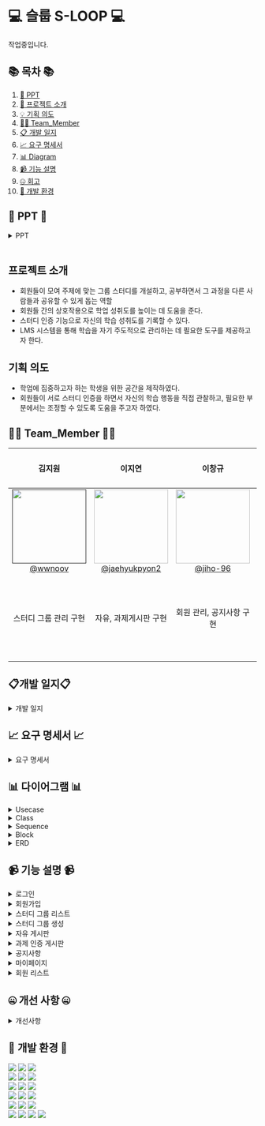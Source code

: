 #  💻 슬룹 S-LOOP 💻
작업중입니다.

## 📚 목차 📚

01. [📂 PPT](#-PPT-)
02. [📖 프로젝트 소개](#-프로젝트-소개)
03. [💡 기획 의도](#기획-의도)
04. [🙋‍♀️ Team_Member](#%EF%B8%8F-team_member-%EF%B8%8F)
05. [📋 개발 일지](#개발-일지)
06. [📈  요구 명세서](#-요구-명세서-)
07. [📊 Diagram](#-다이어그램-)
08. [📹 기능 설명](#-기능-설명-)
09. [🤐 회고](#-회고-)
10. [🔨 개발 환경](#-개발-환경-)


## 📂 PPT 📂

<details><summary>PPT</summary>     
           
</details>            
      
## 프로젝트 소개

- 회원들이 모여 주제에 맞는 그룹 스터디를 개설하고, 공부하면서 그 과정을 다른 사람들과 공유할 수 있게 돕는 역할
- 회원들 간의 상호작용으로 학업 성취도를 높이는 데 도움을 준다.
- 스터디 인증 기능으로 자신의 학습 성취도를 기록할 수 있다.
- LMS 시스템을 통해 학습을 자기 주도적으로 관리하는 데 필요한 도구를 제공하고자 한다.
  
## 기획 의도

- 학업에 집중하고자 하는 학생을 위한 공간을 제작하였다.
- 회원들이 서로 스터디 인증을 하면서 자신의 학습 행동을 직접 관찰하고, 필요한 부분에서는 조정할 수 있도록 도움을 주고자 하였다.

## 🙋‍♀️ Team_Member 🙋‍♀️

<div align="center">

| **김지원** | **이지연** | **이창규** | **차소영** | **최지혜** |
| :------: |  :------: | :------: | :------: | :------: |
| [<img src="https://avatars.githubusercontent.com/u/145524959?v=4" height=150 width=150> <br/> @wwnoov]() | [<img src="https://avatars.githubusercontent.com/u/74610908?v=4" height=150 width=150> <br/> @jaehyukpyon2]([(https://github.com/thegreatjy)](https://github.com/thegreatjy)) | [<img src="https://avatars.githubusercontent.com/u/145963790?v=4" height=150 width=150> <br/> @jiho-96](https://github.com/jiho-96) | [<img src="https://github.com/account" height=150 width=150> <br/> @Eumnya415](https://github.com/Eumnya415) |
| 스터디 그룹 관리 구현 | 자유, 과제게시판 구현 |  회원 관리, 공지사항 구현 | 댓글 게시판 구현 | 인증 게시판 구현 | 

</div>


## 📋개발 일지📋
<details><summary>개발 일지</summary>

</details>

## 📈 요구 명세서 📈

<details><summary>요구 명세서</summary>
      
</details>
  

## 📊 다이어그램 📊

<details><summary>Usecase</summary>

</details>

<details><summary>Class</summary>

</details>

<details><summary>Sequence</summary>

</details>


<details><summary>Block</summary>

</details>

<details><summary>ERD</summary>
      
</details>

## 📹 기능 설명 📹

<details><summary>로그인</summary>

</details>

<details><summary>회원가입</summary>

</details>

<details><summary>스터디 그룹 리스트</summary>

</details>

<details><summary>스터디 그룹 생성</summary>

</details>

<details><summary>자유 게시판</summary>

</details>

<details><summary>과제 인증 게시판</summary>

</details>

<details><summary>공지사항</summary>
  
</details>

<details><summary>마이페이지</summary>

</details>

<details><summary>회원 리스트</summary>

</details>


## 🤐 개선 사항 🤐

<details><summary>개선사항</summary>
<br/>
 
1. 유효성 검사 (프론트, 백 동일하게 적용)
2. 보안
3. 문서화 (한 사람이 한 것 처럼 → 코딩)
4. 성능 (데이터 문자 → 숫자 / sort X → Index)
5. select * 를 사용하지 말 것 → 필드명을 명확히 할 것
6. 오류 시 쿼리가 보이는 것 문제 해결
7. 상호 개발에 대해서 직접 확인할 것
8. 모바일 지원 (Grid, Flex)
9. 사용 이력 남도록 하기 (동영상 시청 기록)
10. 반응형 웹 보완 (마우스 호버 효과가 화면 줄이면 제대로 작동 안하는 현상..)

</details>

## 🔨 개발 환경 🔨
<div>
<img src="https://img.shields.io/badge/JAVA-C01818?style=flat-square&logo=coffeescript&logoColor=white" />
<img src="https://img.shields.io/badge/HTML5-E34F26?style=flat-square&logo=HTML5&logoColor=fff"/>
<img src="https://img.shields.io/badge/JavaScript-F7DF1E?style=flat-square&logo=JavaScript&logoColor=000"/>
     
<br>
<img src="https://img.shields.io/badge/bootstrap-7952B3?style=flat&logo=bootstrap&logoColor=white"/>
<img src="https://img.shields.io/badge/jquery-0769AD?style=flat&logo=jquery&logoColor=white"/>
<img src="https://img.shields.io/badge/CSS3-1572B6?style=flat-square&logo=CSS3&logoColor=fff"/>
<br>

<img src="https://img.shields.io/badge/MySQL-4479A1?style=flat&logo=MySQL&logoColor=white" />
<img src="https://img.shields.io/badge/MariaDB-003545?style=flat&logo=MariaDB&logoColor=white" />
<img src="https://img.shields.io/badge/Mybatis-000000?style=flat&logo=Fluentd&logoColor=white"/>
<br>
<img src="https://img.shields.io/badge/IntelliJ-000000?style=flat-square&logo=intellijidea&logoColor=white" />
<img src="https://img.shields.io/badge/bitly-EE6123?style=flat-square&logo=bitly&logoColor=blue" />  
<img src="https://img.shields.io/badge/StarUML-E25A1C?style=flat-square&logo=apachespark&logoColor=white" />
<br>
<img src="https://img.shields.io/badge/Slack-4A154B?style=flat-square&logo=slack&logoColor=white" />
<img src="https://img.shields.io/badge/notion-000000?style=flat-square&logo=notion&logoColor=blue" />  

<img src="https://img.shields.io/badge/amazonaws-232F3E?style=flat-square&logo=amazonaws&logoColor=blue" />
<br>
<img src="https://img.shields.io/badge/GitHub-181717?style=flat-square&logo=GitHub&logoColor=white" />
<img src="https://img.shields.io/badge/Git-F05032?style=flat-square&logo=git&logoColor=white" />
<img src="https://img.shields.io/badge/Sourcetree-0052CC?style=flat-square&logo=Sourcetree&logoColor=blue" />
<img src="https://img.shields.io/badge/gitkraken-179287?style=flat-square&logo=gitkraken&logoColor=white">
</div>



